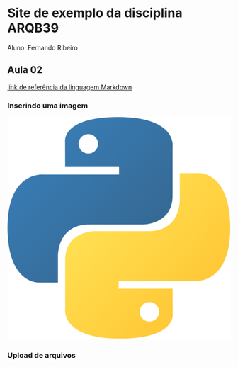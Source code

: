 # Site de exemplo da disciplina ARQB39

Aluno: Fernando Ribeiro

## Aula 02
[link de referência da linguagem Markdown](https://markdown.net.br/)

### Inserindo uma imagem


![python_logo](./figs/Python_logo_icon.png)

### Upload de arquivos
  